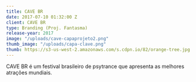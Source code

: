 ```yaml
---
title: CAVE BR
date: 2017-07-10 01:32:00 Z
client: CAVE BR
type: Branding (Proj. Fantasma)
release-year: 2017
image: "/uploads/cave-capaprojeto2.png"
thumb_image: "/uploads/capa-clave.png"
thumb: https://s3-us-west-2.amazonaws.com/s.cdpn.io/82/orange-tree.jpg
---
```


CAVE BR é um festival brasileiro de psytrance que apresenta as melhores atrações mundiais.